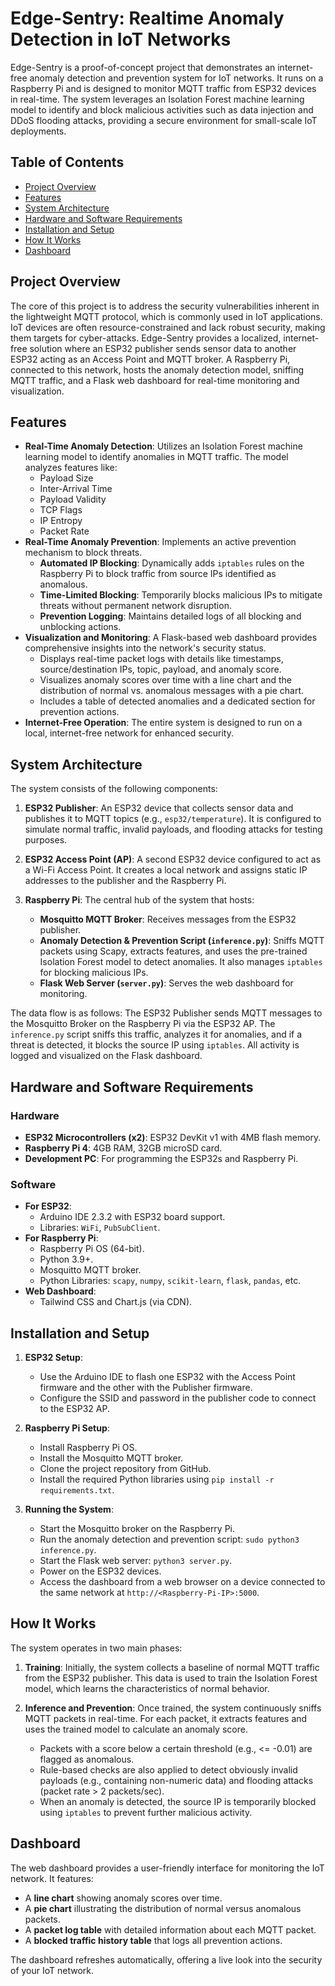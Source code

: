 # Edge-Sentry: Realtime Anomaly Detection in IoT Networks

Edge-Sentry is a proof-of-concept project that demonstrates an internet-free anomaly detection and prevention system for IoT networks. It runs on a Raspberry Pi and is designed to monitor MQTT traffic from ESP32 devices in real-time. The system leverages an Isolation Forest machine learning model to identify and block malicious activities such as data injection and DDoS flooding attacks, providing a secure environment for small-scale IoT deployments. 
## Table of Contents
- [Project Overview](#project-overview)
- [Features](#features)
- [System Architecture](#system-architecture)
- [Hardware and Software Requirements](#hardware-and-software-requirements)
- [Installation and Setup](#installation-and-setup)
- [How It Works](#how-it-works)
- [Dashboard](#dashboard)

## Project Overview

The core of this project is to address the security vulnerabilities inherent in the lightweight MQTT protocol, which is commonly used in IoT applications. IoT devices are often resource-constrained and lack robust security, making them targets for cyber-attacks. Edge-Sentry provides a localized, internet-free solution where an ESP32 publisher sends sensor data to another ESP32 acting as an Access Point and MQTT broker. A Raspberry Pi, connected to this network, hosts the anomaly detection model, sniffing MQTT traffic, and a Flask web dashboard for real-time monitoring and visualization. 

## Features

* **Real-Time Anomaly Detection**: Utilizes an Isolation Forest machine learning model to identify anomalies in MQTT traffic. The model analyzes features like:
    * Payload Size 
    * Inter-Arrival Time 
    * Payload Validity 
    * TCP Flags 
    * IP Entropy 
    * Packet Rate 
* **Real-Time Anomaly Prevention**: Implements an active prevention mechanism to block threats.
    * **Automated IP Blocking**: Dynamically adds `iptables` rules on the Raspberry Pi to block traffic from source IPs identified as anomalous. 
    * **Time-Limited Blocking**: Temporarily blocks malicious IPs to mitigate threats without permanent network disruption. 
    * **Prevention Logging**: Maintains detailed logs of all blocking and unblocking actions. 
* **Visualization and Monitoring**: A Flask-based web dashboard provides comprehensive insights into the network's security status.
    * Displays real-time packet logs with details like timestamps, source/destination IPs, topic, payload, and anomaly score. 
    * Visualizes anomaly scores over time with a line chart and the distribution of normal vs. anomalous messages with a pie chart. 
    * Includes a table of detected anomalies and a dedicated section for prevention actions. 
* **Internet-Free Operation**: The entire system is designed to run on a local, internet-free network for enhanced security.

## System Architecture

The system consists of the following components:

1.  **ESP32 Publisher**: An ESP32 device that collects sensor data and publishes it to MQTT topics (e.g., `esp32/temperature`). It is configured to simulate normal traffic, invalid payloads, and flooding attacks for testing purposes.

2.  **ESP32 Access Point (AP)**: A second ESP32 device configured to act as a Wi-Fi Access Point. It creates a local network and assigns static IP addresses to the publisher and the Raspberry Pi.

3.  **Raspberry Pi**: The central hub of the system that hosts:
    * **Mosquitto MQTT Broker**: Receives messages from the ESP32 publisher. 
    * **Anomaly Detection & Prevention Script (`inference.py`)**: Sniffs MQTT packets using Scapy, extracts features, and uses the pre-trained Isolation Forest model to detect anomalies. It also manages `iptables` for blocking malicious IPs. 
    * **Flask Web Server (`server.py`)**: Serves the web dashboard for monitoring.

The data flow is as follows: The ESP32 Publisher sends MQTT messages to the Mosquitto Broker on the Raspberry Pi via the ESP32 AP. The `inference.py` script sniffs this traffic, analyzes it for anomalies, and if a threat is detected, it blocks the source IP using `iptables`. All activity is logged and visualized on the Flask dashboard.

## Hardware and Software Requirements

### Hardware
* **ESP32 Microcontrollers (x2)**: ESP32 DevKit v1 with 4MB flash memory.
* **Raspberry Pi 4**: 4GB RAM, 32GB microSD card. 
* **Development PC**: For programming the ESP32s and Raspberry Pi.

### Software
* **For ESP32**:
    * Arduino IDE 2.3.2 with ESP32 board support.
    * Libraries: `WiFi`, `PubSubClient`. 
* **For Raspberry Pi**:
    * Raspberry Pi OS (64-bit).
    * Python 3.9+. 
    * Mosquitto MQTT broker.
    * Python Libraries: `scapy`, `numpy`, `scikit-learn`, `flask`, `pandas`, etc.
* **Web Dashboard**:
    * Tailwind CSS and Chart.js (via CDN).

## Installation and Setup

1.  **ESP32 Setup**:
    * Use the Arduino IDE to flash one ESP32 with the Access Point firmware and the other with the Publisher firmware.
    * Configure the SSID and password in the publisher code to connect to the ESP32 AP.

2.  **Raspberry Pi Setup**:
    * Install Raspberry Pi OS.
    * Install the Mosquitto MQTT broker.
    * Clone the project repository from GitHub.
    * Install the required Python libraries using `pip install -r requirements.txt`.

3.  **Running the System**:
    * Start the Mosquitto broker on the Raspberry Pi.
    * Run the anomaly detection and prevention script: `sudo python3 inference.py`.
    * Start the Flask web server: `python3 server.py`.
    * Power on the ESP32 devices.
    * Access the dashboard from a web browser on a device connected to the same network at `http://<Raspberry-Pi-IP>:5000`.

## How It Works

The system operates in two main phases:

1.  **Training**: Initially, the system collects a baseline of normal MQTT traffic from the ESP32 publisher. This data is used to train the Isolation Forest model, which learns the characteristics of normal behavior.

2.  **Inference and Prevention**: Once trained, the system continuously sniffs MQTT packets in real-time. For each packet, it extracts features and uses the trained model to calculate an anomaly score. 
    * Packets with a score below a certain threshold (e.g., <= -0.01) are flagged as anomalous.
    * Rule-based checks are also applied to detect obviously invalid payloads (e.g., containing non-numeric data) and flooding attacks (packet rate > 2 packets/sec).
    * When an anomaly is detected, the source IP is temporarily blocked using `iptables` to prevent further malicious activity.

## Dashboard

The web dashboard provides a user-friendly interface for monitoring the IoT network. It features:
* A **line chart** showing anomaly scores over time. 
* A **pie chart** illustrating the distribution of normal versus anomalous packets.
* A **packet log table** with detailed information about each MQTT packet. 
* A **blocked traffic history table** that logs all prevention actions.

The dashboard refreshes automatically, offering a live look into the security of your IoT network.


